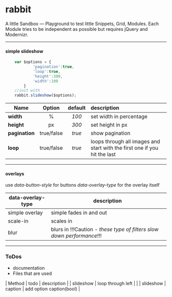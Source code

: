 rabbit
======
A little Sandbox — Playground to test little Snippets, Grid, Modules. Each Module tries to be independent as possible but requires jQuery and Modernizr.

---

#### simple slideshow

```javascript
	var $options = {
	  		'pagination':true,
	  		'loop':true,
	  		'height':300,
	  		'width':100
	  	}
	//init with
	rabbit.slideshow($options);
```



| Name          | Option       | default| description |
| ------------- |:------------:| :-----:| :-------|
| **width**     | %            | *100*  | set width in percentage   |
| **height**    | px           | *300*  | set height in px   |
| **pagination**| true/false   | *true* | show pagination  |
| **loop**      | true/false   | *true* | loops through all images and start with the first one if you hit the last  |

---

#### overlays
use *data-button-style* for buttons
*data-overlay-type* for the overlay itself

| data-overlay-type | description |
| --- | --- |
| simple overlay | simple fades in and out |
| scale-in | scales in |
| blur | blurs in !!!Caution - *these type of filters slow down performance*!!! |


---

### ToDos
- documentation
- Files that are used


| Method | todo | description |
| slideshow | loop through left |  |
| slideshow | caption | add option caption(bool) |
